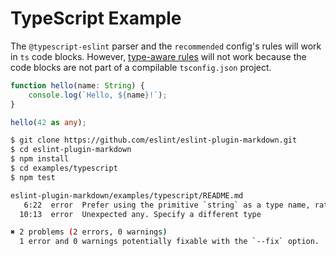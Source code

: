 # TypeScript Example

The `@typescript-eslint` parser and the `recommended` config's rules will work in `ts` code blocks. However, [type-aware rules](https://github.com/typescript-eslint/typescript-eslint/blob/master/docs/getting-started/linting/TYPED_LINTING.md) will not work because the code blocks are not part of a compilable `tsconfig.json` project.

```ts
function hello(name: String) {
    console.log(`Hello, ${name}!`);
}

hello(42 as any);
```

```sh
$ git clone https://github.com/eslint/eslint-plugin-markdown.git
$ cd eslint-plugin-markdown
$ npm install
$ cd examples/typescript
$ npm test

eslint-plugin-markdown/examples/typescript/README.md
   6:22  error  Prefer using the primitive `string` as a type name, rather than the upper-cased `String`  @typescript-eslint/no-wrapper-object-types
  10:13  error  Unexpected any. Specify a different type                                                  @typescript-eslint/no-explicit-any

✖ 2 problems (2 errors, 0 warnings)
  1 error and 0 warnings potentially fixable with the `--fix` option.
```
